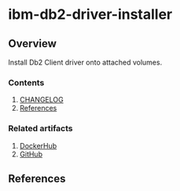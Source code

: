 # ibm-db2-driver-installer

## Overview

Install Db2 Client driver onto attached volumes.

### Contents

1. [CHANGELOG](CHANGELOG.md)
1. [References](#references)

### Related artifacts

1. [DockerHub](https://hub.docker.com/r/senzing/db2-driver-installer)
1. [GitHub](https://github.com/Senzing/docker-db2-driver-installer)

## References
